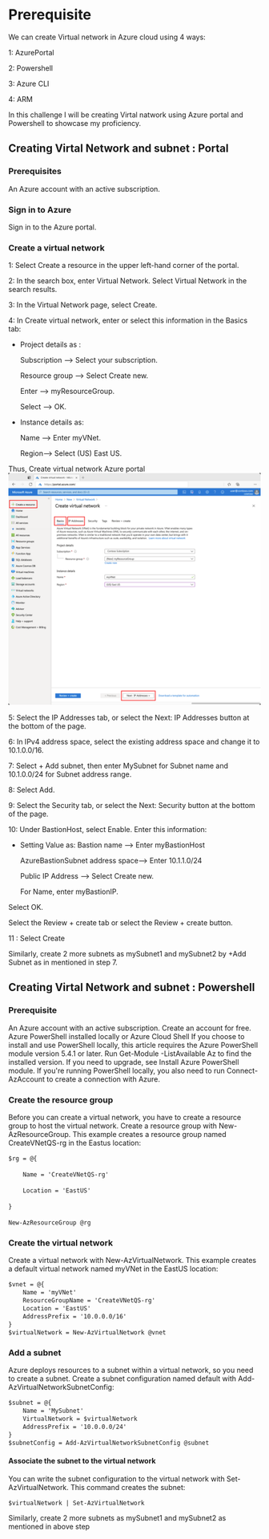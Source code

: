 # Prerequisite
We can create Virtual network in Azure cloud using 4 ways:

1: AzurePortal

2: Powershell

3: Azure CLI

4: ARM

In this challenge I will be creating Virtal natwork using Azure portal and Powershell to showcase my proficiency.

## Creating Virtal Network and subnet : Portal
### Prerequisites
An Azure account with an active subscription.
### Sign in to Azure
Sign in to the Azure portal.

### Create a virtual network
1: Select Create a resource in the upper left-hand corner of the portal.

2: In the search box, enter Virtual Network. Select Virtual Network in the search results.

3: In the Virtual Network page, select Create.

4: In Create virtual network, enter or select this information in the Basics tab:
* Project details as : 

    Subscription --> Select your subscription.

    Resource group -->	Select Create new.

    Enter --> myResourceGroup.

    Select --> OK.

* Instance details	as:

    Name -->	Enter myVNet.

    Region--> Select (US) East US.


Thus, Create virtual network Azure portal
![picture alt](https://github.com/priyal-agrawal/Tech_Challenges/blob/eeef688a81b12a9ab0dfcd3620f0774f14d859a2/Challenge%201/images/create-virtual-network.png)

5: Select the IP Addresses tab, or select the Next: IP Addresses button at the bottom of the page.

6: In IPv4 address space, select the existing address space and change it to 10.1.0.0/16.

7: Select + Add subnet, then enter MySubnet for Subnet name and 10.1.0.0/24 for Subnet address range.

8: Select Add.

9: Select the Security tab, or select the Next: Security button at the bottom of the page.

10: Under BastionHost, select Enable. Enter this information:

* Setting	Value as: 
    Bastion name	--> Enter myBastionHost

    AzureBastionSubnet address space--> 	Enter 10.1.1.0/24

    Public IP Address	--> Select Create new.

    For Name, enter myBastionIP.

Select OK.

Select the Review + create tab or select the Review + create button.

11 : Select Create

Similarly, create 2 more subnets as mySubnet1 and mySubnet2 by +Add Subnet as in mentioned in step 7.

## Creating Virtal Network and subnet : Powershell
### Prerequisite
An Azure account with an active subscription. Create an account for free.
Azure PowerShell installed locally or Azure Cloud Shell
If you choose to install and use PowerShell locally, this article requires the Azure PowerShell module version 5.4.1 or later. Run Get-Module -ListAvailable Az to find the installed version. If you need to upgrade, see Install Azure PowerShell module. If you're running PowerShell locally, you also need to run Connect-AzAccount to create a connection with Azure.

### Create the resource group
Before you can create a virtual network, you have to create a resource group to host the virtual network. Create a resource group with New-AzResourceGroup. This example creates a resource group named CreateVNetQS-rg in the Eastus location:

```
$rg = @{

    Name = 'CreateVNetQS-rg'
    
    Location = 'EastUS'
    
}

New-AzResourceGroup @rg 
```

### Create the virtual network

Create a virtual network with New-AzVirtualNetwork. This example creates a default virtual network named myVNet in the EastUS location:

```
$vnet = @{
    Name = 'myVNet'
    ResourceGroupName = 'CreateVNetQS-rg'
    Location = 'EastUS'
    AddressPrefix = '10.0.0.0/16'    
}
$virtualNetwork = New-AzVirtualNetwork @vnet
```

### Add a subnet
Azure deploys resources to a subnet within a virtual network, so you need to create a subnet. Create a subnet configuration named default with Add-AzVirtualNetworkSubnetConfig:

```
$subnet = @{
    Name = 'MySubnet'
    VirtualNetwork = $virtualNetwork
    AddressPrefix = '10.0.0.0/24'
}
$subnetConfig = Add-AzVirtualNetworkSubnetConfig @subnet
```

#### Associate the subnet to the virtual network
You can write the subnet configuration to the virtual network with Set-AzVirtualNetwork. This command creates the subnet:

```
$virtualNetwork | Set-AzVirtualNetwork
```
Similarly, create 2 more subnets as mySubnet1 and mySubnet2 as mentioned in above step
